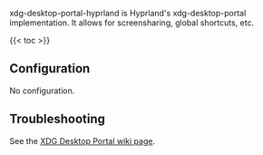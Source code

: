 xdg-desktop-portal-hyprland is Hyprland's xdg-desktop-portal implementation.
It allows for screensharing, global shortcuts, etc.

{{< toc >}}

## Configuration

No configuration.

## Troubleshooting

See the [XDG Desktop Portal wiki page](../../Useful-Utilities/Hyprland-desktop-portal).
